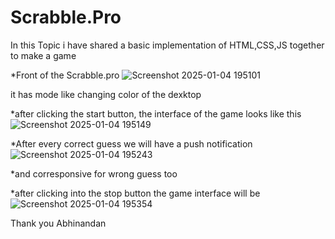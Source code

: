 # Scrabble.Pro

In this Topic i have shared a basic implementation of HTML,CSS,JS together to make a game

*Front of the Scrabble.pro
![Screenshot 2025-01-04 195101](https://github.com/user-attachments/assets/55977dee-307c-4a5f-9589-be873d9117a4)

it has mode like changing color of the dexktop

*after clicking the start button, the interface of the game looks like this
![Screenshot 2025-01-04 195149](https://github.com/user-attachments/assets/dca73355-3000-4c12-993e-dfa03f91afc4)

*After every correct guess we will have a push notification
![Screenshot 2025-01-04 195243](https://github.com/user-attachments/assets/bd300695-3ebd-4ec5-860c-a7fc8d912ca5)

*and corresponsive for wrong guess too

*after clicking into the stop button the game interface will be
![Screenshot 2025-01-04 195354](https://github.com/user-attachments/assets/98828698-6f90-438f-8e0c-b28f1f583c8b)

Thank you
Abhinandan
